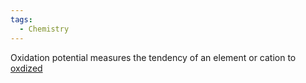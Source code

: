 ```yaml
---
tags:
  - Chemistry
---
```

Oxidation potential measures the tendency of an element or cation to [oxdized](Oxidation.md)